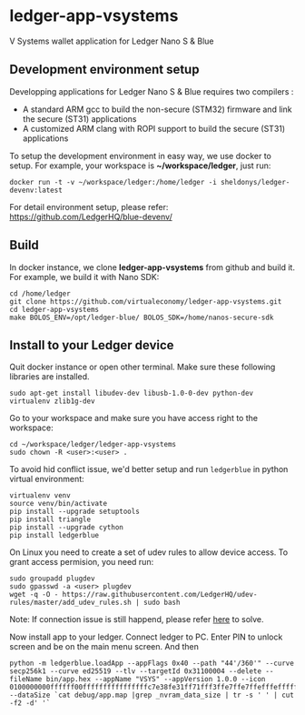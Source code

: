 # ledger-app-vsystems
V Systems wallet application for Ledger Nano S &amp; Blue

## Development environment setup
Developping applications for Ledger Nano S &amp; Blue requires two compilers :

* A standard ARM gcc to build the non-secure (STM32) firmware and link the secure (ST31) applications
* A customized ARM clang with ROPI support to build the secure (ST31) applications

To setup the development environment in easy way, we use docker to setup. For example, your workspace is **~/workspace/ledger**, just run:

```
docker run -t -v ~/workspace/ledger:/home/ledger -i sheldonys/ledger-devenv:latest
```

For detail environment setup, please refer: https://github.com/LedgerHQ/blue-devenv/

## Build
In docker instance, we clone **ledger-app-vsystems** from github and build it. For example, we build it with Nano SDK:

```
cd /home/ledger
git clone https://github.com/virtualeconomy/ledger-app-vsystems.git
cd ledger-app-vsystems
make BOLOS_ENV=/opt/ledger-blue/ BOLOS_SDK=/home/nanos-secure-sdk
```

## Install to your Ledger device
Quit docker instance or open other terminal. Make sure these following libraries are installed.

```
sudo apt-get install libudev-dev libusb-1.0-0-dev python-dev virtualenv zlib1g-dev
```

Go to your workspace and make sure you have access right to the workspace:

```
cd ~/workspace/ledger/ledger-app-vsystems
sudo chown -R <user>:<user> .
```

To avoid hid conflict issue, we'd better setup and run `ledgerblue` in python virtual environment:

```
virtualenv venv
source venv/bin/activate
pip install --upgrade setuptools
pip install triangle
pip install --upgrade cython
pip install ledgerblue
```

On Linux you need to create a set of udev rules to allow device access. To grant access permision, you need run:

```
sudo groupadd plugdev
sudo gpasswd -a <user> plugdev
wget -q -O - https://raw.githubusercontent.com/LedgerHQ/udev-rules/master/add_udev_rules.sh | sudo bash
```

Note: If connection issue is still happend, please refer [here](https://support.ledger.com/hc/en-us/articles/115005165269-What-if-Ledger-Wallet-is-not-recognized-on-Linux-) to solve.

Now install app to your ledger. Connect ledger to PC. Enter PIN to unlock screen and be on the main menu screen. And then

```
python -m ledgerblue.loadApp --appFlags 0x40 --path "44'/360'" --curve secp256k1 --curve ed25519 --tlv --targetId 0x31100004 --delete --fileName bin/app.hex --appName "VSYS" --appVersion 1.0.0 --icon 0100000000ffffff00ffffffffffffffffc7e38fe31ff71fff3ffe7ffe7ffefffeffffffffffffffff --dataSize `cat debug/app.map |grep _nvram_data_size | tr -s ' ' | cut -f2 -d' '` 
```
